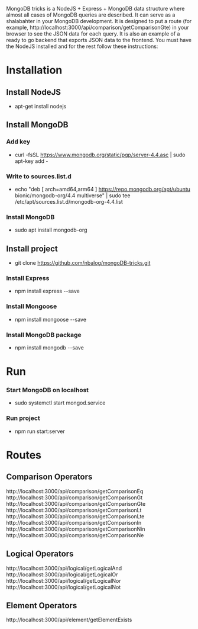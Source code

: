MongoDB tricks is a NodeJS + Express + MongoDB data structure where almost all cases of MongoDB queries are described. It can serve as a shalabahter in your MongoDB development. It is designed to put a route (for example, http://localhost:3000/api/comparison/getComparisonGte) in your browser to see the JSON data for each query. It is also an example of a ready to go backend that exports JSON data to the frontend. You must have the NodeJS installed and for the rest follow these instructions:      

# Installation
## Install NodeJS
- apt-get install nodejs  
## Install MongoDB 
### Add key
- curl -fsSL https://www.mongodb.org/static/pgp/server-4.4.asc | sudo apt-key add -  
### Write to sources.list.d
- echo "deb [ arch=amd64,arm64 ] https://repo.mongodb.org/apt/ubuntu bionic/mongodb-org/4.4 multiverse" | sudo tee /etc/apt/sources.list.d/mongodb-org-4.4.list  
### Install MongoDB
- sudo apt install mongodb-org 
## Install project
- git clone https://github.com/nbalog/mongoDB-tricks.git
### Install Express
- npm install express --save
### Install Mongoose  
- npm install mongoose --save
### Install MongoDB package   
- npm install mongodb --save

# Run
### Start MongoDB on localhost
- sudo systemctl start mongod.service
### Run project  
- npm run start:server  

# Routes
## Comparison Operators
http://localhost:3000/api/comparison/getComparisonEq  
http://localhost:3000/api/comparison/getComparisonGt  
http://localhost:3000/api/comparison/getComparisonGte  
http://localhost:3000/api/comparison/getComparisonLt  
http://localhost:3000/api/comparison/getComparisonLte  
http://localhost:3000/api/comparison/getComparisonIn  
http://localhost:3000/api/comparison/getComparisonNin  
http://localhost:3000/api/comparison/getComparisonNe

## Logical Operators
http://localhost:3000/api/logical/getLogicalAnd    
http://localhost:3000/api/logical/getLogicalOr    
http://localhost:3000/api/logical/getLogicalNor  
http://localhost:3000/api/logical/getLogicalNot  

## Element Operators
http://localhost:3000/api/element/getElementExists  



